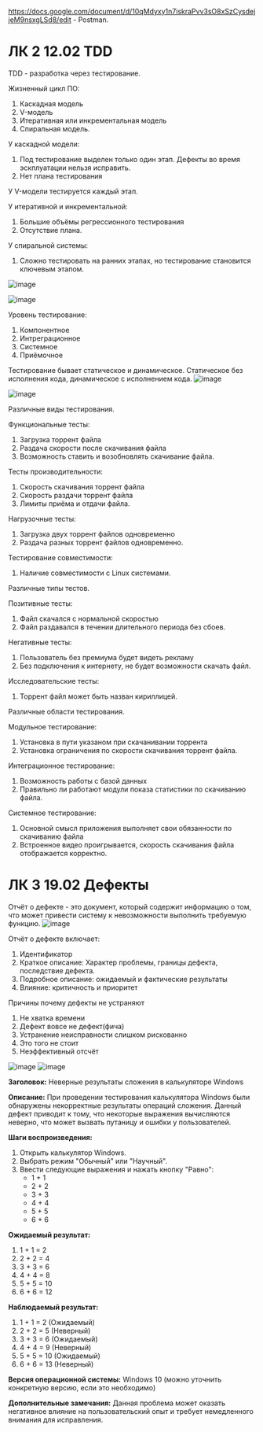 https://docs.google.com/document/d/10qMdyxy1n7iskraPvv3sO8xSzCysdejjeM9nsxgLSd8/edit - Postman.

# ЛК 2 12.02 TDD

TDD - разработка через тестирование. 

Жизненный цикл ПО:
1. Каскадная модель
2. V-модель
3. Итеративная или инкрементальная модель
4. Спиральная модель.

У каскадной модели:
1. Под тестирование выделен только один этап. Дефекты во время эскплуатации нельзя исправить.
2. Нет плана тестирования

У V-модели тестируется каждый этап.

У итеративной и инкрементальной:
1. Большие объёмы регрессионного тестирования 
2. Отсутствие плана.

У спиральной системы:
1. Сложно тестировать на ранних этапах, но тестирование становится ключевым этапом.

![image](https://github.com/SERGEo10/6semestr/assets/106819250/50391609-e7ec-43b5-bb7f-76443445c355)

![image](https://github.com/SERGEo10/6semestr/assets/106819250/832fa3cf-0433-4fdc-b0df-12cc6488966c)

Уровень тестирование:
1. Компонентное
2. Интреграционное
3. Системное
4. Приёмочное

Тестирование бывает статическое и динамическое. Статическое без исполнения кода, динамическое с исполнением кода.
![image](https://github.com/SERGEo10/6semestr/assets/106819250/bf355d88-c302-4a14-a77f-8fd64e750cb4)

![image](https://github.com/SERGEo10/6semestr/assets/106819250/7ccfe14b-bd52-421d-9468-8e592e77e084)

Различные виды тестирования.

Функциональные тесты:
1. Загрузка торрент файла
2. Раздача скорости после скачивания файла
3. Возможность ставить и возобновлять скачивание файла.

Тесты производительности:
1. Скорость скачивания торрент файла
2. Скорость раздачи торрент файла
3. Лимиты приёма и отдачи файла.

Нагрузочные тесты:
1. Загрузка двух торрент файлов одновременно
2. Раздача разных торрент файлов одновременно.

Тестирование совместимости:
1. Наличие совместимости с Linux системами.

Различные типы тестов.

Позитивные тесты:
1. Файл скачался с нормальной скоростью
2. Файл раздавался в течении длительного периода без сбоев.

Негативные тесты:
1. Пользователь без премиума будет видеть рекламу
2. Без подключения к интернету, не будет возможности скачать файл.

Исследовательские тесты:
1. Торрент файл может быть назван кириллицей.

Различные области тестирования.

Модульное тестирование:
1. Установка в пути указаном при скачанивании торрента
2. Установка ограничения по скорости скачивания торрент файла.

Интеграционное тестирование:
1. Возможность работы с базой данных
2. Правильно ли работают модули показа статистики по скачиванию файла.

Системное тестирование:
1. Основной смысл приложения выполняет свои обязанности по скачиванию файла
2. Встроенное видео проигрывается, скорость скачивания файла отображается корректно.

# ЛК 3 19.02 Дефекты

Отчёт о дефекте - это документ, который содержит информацию о том, что может привести систему к невозможности выполнить требуемую функцию.
![image](https://github.com/SERGEo10/6semestr/assets/106819250/d4d30629-058a-458e-a2de-229dab803738)

Отчёт о дефекте включает:
1. Идентификатор
2. Краткое описание: Характер проблемы, границы дефекта, последствие дефекта.
3. Подробное описание: ожидаемый и фактические результаты
4. Влияние: критичность и приоритет

Причины почему дефекты не устраняют
1. Не хватка времени
2. Дефект вовсе не дефект(фича)
3. Устранение неисправности слишком рискованно
4. Это того не стоит
5. Неэффективный отсчёт

![image](https://github.com/SERGEo10/6semestr/assets/106819250/8337b76f-ec45-45ca-bd69-311902f3711b)
![image](https://github.com/SERGEo10/6semestr/assets/106819250/64b64594-7850-4d63-b451-790858d6e1d9)

**Заголовок:**
Неверные результаты сложения в калькуляторе Windows

**Описание:**
При проведении тестирования калькулятора Windows были обнаружены некорректные результаты операций сложения. Данный дефект приводит к тому, что некоторые выражения вычисляются неверно, что может вызвать путаницу и ошибки у пользователей.

**Шаги воспроизведения:**
1. Открыть калькулятор Windows.
2. Выбрать режим "Обычный" или "Научный".
3. Ввести следующие выражения и нажать кнопку "Равно":
   - 1 + 1
   - 2 + 2
   - 3 + 3
   - 4 + 4
   - 5 + 5
   - 6 + 6

**Ожидаемый результат:**
1. 1 + 1 = 2
2. 2 + 2 = 4
3. 3 + 3 = 6
4. 4 + 4 = 8
5. 5 + 5 = 10
6. 6 + 6 = 12

**Наблюдаемый результат:**
1. 1 + 1 = 2 (Ожидаемый)
2. 2 + 2 = 5 (Неверный)
3. 3 + 3 = 6 (Ожидаемый)
4. 4 + 4 = 9 (Неверный)
5. 5 + 5 = 10 (Ожидаемый)
6. 6 + 6 = 13 (Неверный)

**Версия операционной системы:**
Windows 10 (можно уточнить конкретную версию, если это необходимо)

**Дополнительные замечания:**
Данная проблема может оказать негативное влияние на пользовательский опыт и требует немедленного внимания для исправления.


 






